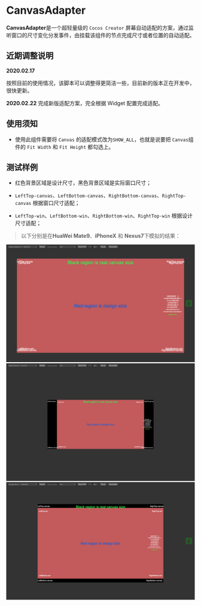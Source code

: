 # CanvasAdapter

**CanvasAdapter**是一个超轻量级的 `Cocos Creator` 屏幕自动适配的方案，通过监听窗口的尺寸变化分发事件，由挂载该组件的节点完成尺寸或者位置的自动适配。

## 近期调整说明

**2020.02.17**

按照目前的使用情况，该脚本可以调整得更简洁一些，目前新的版本正在开发中，很快更新。

**2020.02.22**
完成新版适配方案，完全根据 Widget 配置完成适配。

## 使用须知

- 使用此组件需要将 `Canvas` 的适配模式改为`SHOW_ALL`，也就是说要把 `Canvas`组件的 `Fit Width` 和 `Fit Height` 都勾选上。

## 测试样例

- 红色背景区域是设计尺寸，黑色背景区域是实际窗口尺寸；

- `LeftTop-canvas`、`LeftBottom-canvas`、`RightBottom-canvas`、`RightTop-canvas` 根据窗口尺寸适配；

- `LeftTop-win`、`LeftBottom-win`、`RightBottom-win`、`RightTop-win` 根据设计尺寸适配；

> 以下分别是在**HuaWei Mate9**、**iPhoneX** 和 **Nexus7**下模拟的结果：

![HuaWei Mate9](./HuaweiMate9-Adapter.png)
![iPhoneX](./iPhoneX-Adapter.png)
![Nexus7](./Nexus7-Adapter.png)
